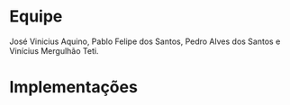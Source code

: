 # Equipe
José Vinicius Aquino, Pablo Felipe dos Santos, Pedro Alves dos Santos e Vinícius Mergulhão Teti.

# Implementações
